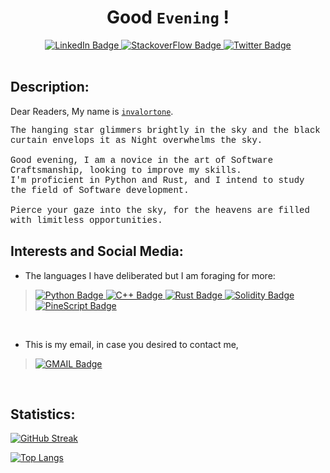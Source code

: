 
<h1 align="center" id="header"><strong>Good <code>Evening</code> !</strong></h1>

<div id="badges" align="center" id="header">
  <a href="https://www.linkedin.com/in/invalor-tone-b40a52229/">
    <img src="https://img.shields.io/badge/LinkedIn-blue?style=for-the-badge&logo=linkedin&logoColor=white" alt="LinkedIn Badge"/>
  </a>
  <a href="https://stackoverflow.com/users/16287939/invalortone">
    <img src="https://img.shields.io/badge/StackoverFlow-orange?style=for-the-badge&logo=stackoverflow&logoColor=white" alt="StackoverFlow Badge"/>
  </a>
  <a href="https://twitter.com/invalortone">
    <img src="https://img.shields.io/badge/Twitter-blue?style=for-the-badge&logo=twitter&logoColor=white" alt="Twitter Badge"/>
  </a>
</div>
<br>


## Description:

Dear Readers, 
My name is <a href="https://github.com/Invalortone/"><code>invalortone</code></a>.

<span style="font-family:'Courier New'">The hanging star glimmers brightly in the sky and the black curtain envelops it as Night overwhelms the sky. <br><br> Good evening, I am a novice in the art of Software Craftsmanship, looking to improve my skills. <br> I'm proficient in Python and Rust, and I intend to study the field of Software development.<br><br> Pierce your gaze into the sky, for the heavens are filled with limitless opportunities.</span>



## Interests and Social Media:

- The languages I have deliberated but I am foraging for more: 

> <a href="https://www.python.org/">
>    <img src="https://img.shields.io/badge/python-yellow?style=for-the-badge&logo=python&logoColor=white" alt="Python Badge"/>  
> </a>
> <a href="https://cplusplus.com/">
>    <img src="https://img.shields.io/badge/c++-blue?style=for-the-badge&logo=cplusplus&logoColor=white" alt="C++ Badge"/>  
> </a>
> <a href="https://www.rust-lang.com/">
>    <img src="https://img.shields.io/badge/rust-orange?style=for-the-badge&logo=rust&logoColor=white" alt="Rust Badge"/>
> </a>
> <a href="https://soliditylang.org/">
>    <img src="https://img.shields.io/badge/solidity-blue?style=for-the-badge&logo=solidity&logoColor=white" alt="Solidity Badge"/>
> </a>
> <a href="https://www.tradingview.com/pine-script-docs/en/v4/Introduction.html">
>    <img src="https://img.shields.io/badge/pinescript-brightgreen?style=for-the-badge&logo=pine&logoColor=white" alt="PineScript Badge"/>
 </a>
 
<br>
 
- This is my email, in case you desired to contact me, 
> <a href="https://mail.google.com/mail/u/0/#inbox?compose=GTvVlcSGLPwVQVfKwMBrfVknQKQntpBSVrHGksjmVgTXBLTZdgJZQDqrsTxdxwNrjjHRXGvJzWJvX">
>    <img src="https://img.shields.io/badge/gmail-darkred?style=for-the-badge&logo=gmail&logoColor=white" alt="GMAIL Badge"/>
 </a>
 <br>
 
## Statistics:
 
[![GitHub Streak](http://github-readme-streak-stats.herokuapp.com?user=Invalortone&theme=vision-friendly-dark)](https://git.io/streak-stats)

[![Top Langs](https://github-readme-stats.vercel.app/api/top-langs/?username=Invalortone&layout=compact&theme=vision-friendly-dark)](https://github.com/anuraghazra/github-readme-stats)




 
 
